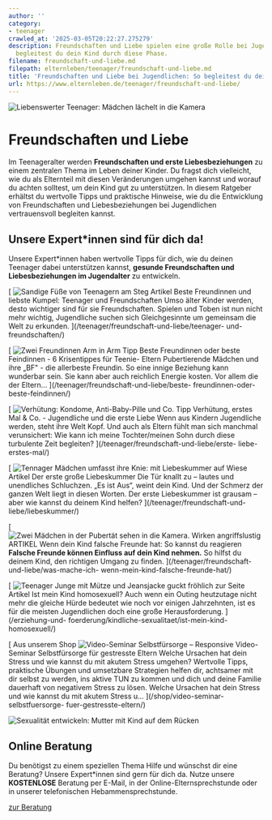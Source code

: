 ```yaml
---
author: ''
category:
- teenager
crawled_at: '2025-03-05T20:22:27.275279'
description: Freundschaften und Liebe spielen eine große Rolle bei Jugendlichen. So
  begleitest du dein Kind durch diese Phase.
filename: freundschaft-und-liebe.md
filepath: elternleben/teenager/freundschaft-und-liebe.md
title: 'Freundschaften und Liebe bei Jugendlichen: So begleitest du dein Kind'
url: https://www.elternleben.de/teenager/freundschaft-und-liebe/
---
```


![Liebenswerter Teenager: Mädchen lächelt in die
Kamera](/fileadmin/_processed_/a/0/csm_Artikel_Liebesnwerte_Teenager_Kopie_aa91c3510c.jpg)

#  Freundschaften und Liebe

Im Teenageralter werden **Freundschaften und erste Liebesbeziehungen** zu
einem zentralen Thema im Leben deiner Kinder. Du fragst dich vielleicht, wie
du als Elternteil mit diesen Veränderungen umgehen kannst und worauf du achten
solltest, um dein Kind gut zu unterstützen. In diesem Ratgeber erhältst du
wertvolle Tipps und praktische Hinweise, wie du die Entwicklung von
Freundschaften und Liebesbeziehungen bei Jugendlichen vertrauensvoll begleiten
kannst.

##  Unsere Expert*innen sind für dich da!

Unsere Expert*innen haben wertvolle Tipps für dich, wie du deinen Teenager
dabei unterstützen kannst, **gesunde Freundschaften und Liebesbeziehungen im
Jugendalter** zu entwickeln.

[ ![Sandige Füße von Teenagern am
Steg](/fileadmin/_processed_/c/5/csm_Artikel_Freundschaften_und_Teenager_edce32a4a0.jpg)
Artikel Beste Freundinnen und liebste Kumpel: Teenager und Freundschaften Umso
älter Kinder werden, desto wichtiger sind für sie Freundschaften. Spielen und
Toben ist nun nicht mehr wichtig, Jugendliche suchen sich Gleichgesinnte um
gemeinsam die Welt zu erkunden. ](/teenager/freundschaft-und-liebe/teenager-
und-freundschaften/)

[ ![Zwei Freundinnen Arm in
Arm](/fileadmin/_processed_/d/0/csm_Tipps_Die_beste_Freundin_oder_beste_Feindin_6_Krisentipps_ca4db41ad4.jpg)
Tipp Beste Freundinnen oder beste Feindinnen - 6 Krisentippes für Teenie-
Eltern Pubertierende Mädchen und ihre „BF" - die allerbeste Freundin. So eine
innige Beziehung kann wunderbar sein. Sie kann aber auch reichlich Energie
kosten. Vor allem die der Eltern... ](/teenager/freundschaft-und-liebe/beste-
freundinnen-oder-beste-feindinnen/)

[ ![Verhütung: Kondome, Anti-Baby-Pille und
Co.](/fileadmin/_processed_/1/6/csm_Tipps_Verhu__tung_Erstes_Mal_u_Co_Tipps_f_Teenie_Eltern_be6ec46bce.jpg)
Tipp Verhütung, erstes Mal & Co. - Jugendliche und die erste Liebe Wenn aus
Kindern Jugendliche werden, steht ihre Welt Kopf. Und auch als Eltern fühlt
man sich manchmal verunsichert: Wie kann ich meine Tochter/meinen Sohn durch
diese turbulente Zeit begleiten?  ](/teenager/freundschaft-und-liebe/erste-
liebe-erstes-mal/)

[ ![Tennager Mädchen umfasst ihre Knie: mit Liebeskummer auf
Wiese](/fileadmin/_processed_/a/2/csm_Artikel_Der_erste_Liebeskummer_6bfdee8482.jpg)
Artikel Der erste große Liebeskummer Die Tür knallt zu – lautes und
unendliches Schluchzen. „Es ist Aus“, weint dein Kind. Und der Schmerz der
ganzen Welt liegt in diesen Worten. Der erste Liebeskummer ist grausam – aber
wie kannst du deinem Kind helfen?  ](/teenager/freundschaft-und-
liebe/liebeskummer/)

[ ![Zwei Mädchen in der Pubertät sehen in die Kamera. Wirken
angriffslustig](/fileadmin/_processed_/4/6/csm_Ha__ufige_Fragen_Was_mache_ich__wenn_mein_Kind_falsche_Freunde_hat_shutterstock_1539514826_KLEIN_ea26b41869.jpg)
ARTIKEL Wenn dein Kind falsche Freunde hat: So kannst du reagieren **Falsche
Freunde können Einfluss auf dein Kind nehmen.** So hilfst du deinem Kind, den
richtigen Umgang zu finden. ](/teenager/freundschaft-und-liebe/was-mache-ich-
wenn-mein-kind-falsche-freunde-hat/)

[ ![Teenager Junge mit Mütze und Jeansjacke guckt fröhlich zur
Seite](/fileadmin/_processed_/5/0/csm_Artikel_Ist_mein_Kind_homosexuell_1b8f705d1e.jpg)
Artikel Ist mein Kind homosexuell? Auch wenn ein Outing heutzutage nicht mehr
die gleiche Hürde bedeutet wie noch vor einigen Jahrzehnten, ist es für die
meisten Jugendlichen doch eine große Herausforderung. ](/erziehung-und-
foerderung/kindliche-sexualitaet/ist-mein-kind-homosexuell/)

[ Aus unserem Shop ![Video-Seminar Selbstfürsorge –
Responsive](/fileadmin/_processed_/2/b/csm_VideoSeminar_Selbstfuersorge_teaserbild_v2_1b68da9f38.png)
Video-Seminar Selbstfürsorge für gestresste Eltern Welche Ursachen hat dein
Stress und wie kannst du mit akutem Stress umgehen? Wertvolle Tipps,
praktische Übungen und umsetzbare Strategien helfen dir, achtsamer mit dir
selbst zu werden, ins aktive TUN zu kommen und dich und deine Familie
dauerhaft von negativem Stress zu lösen. Welche Ursachen hat dein Stress und
wie kannst du mit akutem Stress u…  ](/shop/video-seminar-selbstfuersorge-
fuer-gestresste-eltern/)

![Sexualität entwickeln: Mutter mit Kind auf dem
Rücken](/fileadmin/_processed_/6/b/csm_Tipps_Wie_unterstu__tze_ich_mein_Kind_dabei_eine_gesunde_Sexualita__t_zu_entwickeln_ea90708fd3.jpg)

##  Online Beratung

Du benötigst zu einem speziellen Thema Hilfe und wünschst dir eine Beratung?
Unsere Expert*innen sind gern für dich da. Nutze unsere **KOSTENLOSE**
Beratung per E-Mail, in der Online-Elternsprechstunde oder in unserer
telefonischen Hebammensprechstunde.

[ zur Beratung ](/online-beratung-formate/)

